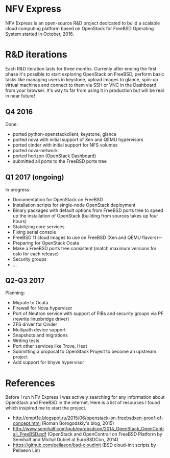 # NFV Express
NFV Express is an open-source R&D project dedicated to build a scalable cloud computing platform based on OpenStack for FreeBSD Operating System started in October, 2016.

# R&D iterations
Each R&D iteration lasts for three months.
Currenly after ending the first phase it's possible to start exploring OpenStack on FreeBSD, perform basic tasks like managing users in keystone, upload images to glance, spin-up virtual machines and connect to them via SSH or VNC in the Dashboard from your browser.
It's way to far from using it in production but will be real in near future!


## Q4 2016
Done:
- ported python-openstackclient, keystone, glance
- ported nova with initial support of Xen and QEMU hypervisors
- ported cinder with initial support for NFS volumes
- ported nova-network
- ported horizon (OpenStack Dashboard)
- submitted all ports to the FreeBSD ports tree

## Q1 2017 (ongoing)
In progress:
- Documentation for OpenStack on FreeBSD
- Installation scripts for single-node OpenStack deployment
- Binary packages with default options from FreeBSD ports tree to speed up the installation of OpenStack (building from sources takes up four hours)
- Stabilizing core services
- Fixing serial console
- FreeBSD 11 cloud images to use on FreeBSD (Xen and QEMU flavors)--
- Preparing for OpenStack Ocata
- Make a FreeBSD ports tree consistent (match maximum versions for oslo for each release)
- Security groups
- ...

## Q2-Q3 2017
Planning:
- Migrate to Ocata
- Firewall for Nova hypervisor
- Port of Neutron service with support of FIBs and security groups via PF (rewrite linuxbridge driver)
- ZFS driver for Cinder
- Multipath device support
- Snapshots and migrations
- Writing tests
- Port other services like Trove, Heat
- Submitting a proposal to OpenStack Project to become an upstream project
- Add support for bhyve hypervisor

# References
Before I run NFV Express I was actively searching for any information about OpenStack and FreeBSD in the internet. Here is a list of resources I found which insipired me to start the project.

- http://empt1e.blogspot.ru/2015/06/openstack-on-freebsdxen-proof-of-concept.html (Roman Borogodskiy's blog, 2015)
- http://www.semihalf.com/pub/eurobsdcon/2014_OpenStack_OpenContrail_FreeBSD.pdf (OpenStack	and	OpenContrail on	FreeBSD Platform by Semihalf and Michał	Dubiel at EuroBSDCon, 2014)
- https://github.com/pellaeon/bsd-cloudinit (BSD cloud-init scripts by Pellaeon Lin)

